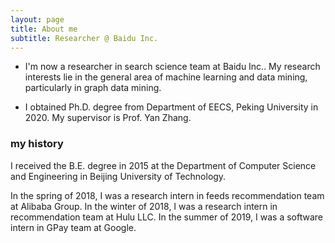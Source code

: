 ```yaml
---
layout: page
title: About me
subtitle: Researcher @ Baidu Inc.
---
```


- I'm now a researcher in search science team at Baidu Inc.. My research interests lie in the general area of machine learning and data mining, particularly in graph data mining.

- I obtained Ph.D. degree from Department of EECS, Peking University in 2020. My supervisor is Prof. Yan Zhang.

### my history

I received the B.E. degree in 2015 at the Department of Computer Science and Engineering in Beijing University of Technology.

In the spring of 2018, I was a research intern in feeds recommendation team at Alibaba Group.
In the winter of 2018, I was a research intern in recommendation team at Hulu LLC.
In the summer of 2019, I was a software intern in GPay team at Google.

